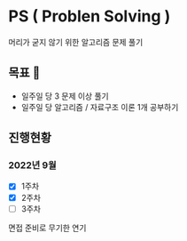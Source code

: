 # PS ( Problen Solving )

머리가 굳지 않기 위한 알고리즘 문제 풀기

## 목표 🎯

- 일주일 당 3 문제 이상 풀기
- 일주일 당 알고리즘 / 자료구조 이론 1개 공부하기

## 진행현황

### 2022년 9월

- [x] 1주차
- [x] 2주차
- [ ] 3주차

면접 준비로 무기한 연기

